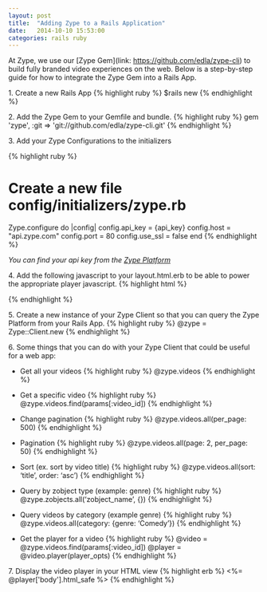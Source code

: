 ```yaml
---
layout: post
title:  "Adding Zype to a Rails Application"
date:   2014-10-10 15:53:00
categories: rails ruby
---
```

At Zype, we use our [Zype Gem](link: https://github.com/edla/zype-cli) to
build fully branded video experiences on the web. Below is a step-by-step
guide for how to integrate the Zype Gem into a Rails App.

1\. Create a new Rails App
{% highlight ruby %}
  $rails new
{% endhighlight %}

2\. Add the Zype Gem to your Gemfile and bundle.
  {% highlight ruby %}
    gem 'zype', :git => 'git://github.com/edla/zype-cli.git'
  {% endhighlight %}

3\. Add your Zype Configurations to the initializers

  {% highlight ruby %}
  # Create a new file config/initializers/zype.rb

  Zype.configure do |config|
    config.api_key = {api_key}
    config.host    =  "api.zype.com"
    config.port    =  80
    config.use_ssl = false
  end
  {% endhighlight %}


*You can find your api key from the [Zype Platform](http://admin.zype.com/site/api)*

4\. Add the following javascript to your layout.html.erb to be able to power the appropriate player javascript.
{% highlight html %}
<script type="text/javascript" src="http://api.zype.com/player.js"></script>
<script type="text/javascript"> zype.player_key = {player_key};</script>
{% endhighlight %}

5\. Create a new instance of your Zype Client so that you can query the Zype Platform
from your Rails App.
{% highlight ruby %}
@zype = Zype::Client.new
{% endhighlight %}


6\. Some things that you can do with your Zype Client that could be useful for a web app:

- Get all your videos
{% highlight ruby %}
@zype.videos
{% endhighlight %}

- Get a specific video
{% highlight ruby %}
@zype.videos.find(params[:video_id])
{% endhighlight %}


- Change pagination
{% highlight ruby %}
@zype.videos.all(per_page: 500)
{% endhighlight %}

- Pagination
{% highlight ruby %}
@zype.videos.all(page: 2, per_page: 50)
{% endhighlight %}

- Sort (ex. sort by video title)
{% highlight ruby %}
@zype.videos.all(sort: ‘title’, order: ‘asc’)
{% endhighlight %}

- Query by zobject type (example: genre)
{% highlight ruby %}
@zype.zobjects.all(‘zobject_name’, {})
{% endhighlight %}

- Query videos by category (example genre)
{% highlight ruby %}
@zype.videos.all(category: {genre: ‘Comedy’})
{% endhighlight %}


- Get the player for a video
{% highlight ruby %}
@video = @zype.videos.find(params[:video_id])
@player = @video.player(player_opts)
{% endhighlight %}

7\. Display the video player in your HTML view
{% highlight erb %}
<%= @player['body'].html_safe %>
{% endhighlight %}
